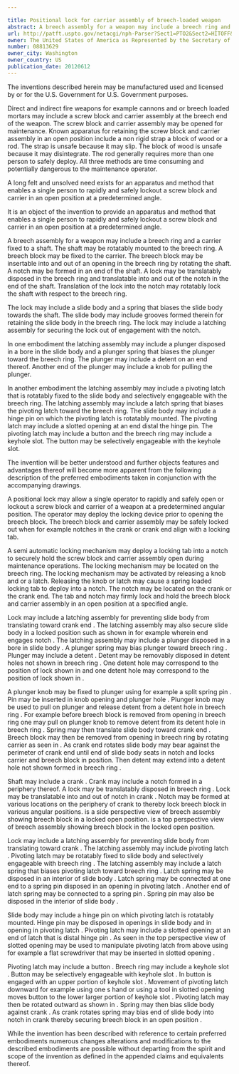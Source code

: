 ```yaml
---

title: Positional lock for carrier assembly of breech-loaded weapon
abstract: A breech assembly for a weapon may include a breech ring and a carrier fixed to a shaft. The shaft may be rotatably mounted to the breech ring. A breech block may be fixed to the carrier and insertable into and out of an opening in the breech ring by rotating the shaft. A notch may be formed in an end of the shaft. A lock may be translatably disposed in the breech ring and translatable into and out of the notch in the end of the shaft. Translation of the lock into the notch may rotatably lock the shaft with respect to the breech ring.
url: http://patft.uspto.gov/netacgi/nph-Parser?Sect1=PTO2&Sect2=HITOFF&p=1&u=%2Fnetahtml%2FPTO%2Fsearch-adv.htm&r=1&f=G&l=50&d=PALL&S1=08813629&OS=08813629&RS=08813629
owner: The United States of America as Represented by the Secretary of the Army
number: 08813629
owner_city: Washington
owner_country: US
publication_date: 20120612
---
```

The inventions described herein may be manufactured used and licensed by or for the U.S. Government for U.S. Government purposes.

Direct and indirect fire weapons for example cannons and or breech loaded mortars may include a screw block and carrier assembly at the breech end of the weapon. The screw block and carrier assembly may be opened for maintenance. Known apparatus for retaining the screw block and carrier assembly in an open position include a non rigid strap a block of wood or a rod. The strap is unsafe because it may slip. The block of wood is unsafe because it may disintegrate. The rod generally requires more than one person to safely deploy. All three methods are time consuming and potentially dangerous to the maintenance operator.

A long felt and unsolved need exists for an apparatus and method that enables a single person to rapidly and safely lockout a screw block and carrier in an open position at a predetermined angle.

It is an object of the invention to provide an apparatus and method that enables a single person to rapidly and safely lockout a screw block and carrier in an open position at a predetermined angle.

A breech assembly for a weapon may include a breech ring and a carrier fixed to a shaft. The shaft may be rotatably mounted to the breech ring. A breech block may be fixed to the carrier. The breech block may be insertable into and out of an opening in the breech ring by rotating the shaft. A notch may be formed in an end of the shaft. A lock may be translatably disposed in the breech ring and translatable into and out of the notch in the end of the shaft. Translation of the lock into the notch may rotatably lock the shaft with respect to the breech ring.

The lock may include a slide body and a spring that biases the slide body towards the shaft. The slide body may include grooves formed therein for retaining the slide body in the breech ring. The lock may include a latching assembly for securing the lock out of engagement with the notch.

In one embodiment the latching assembly may include a plunger disposed in a bore in the slide body and a plunger spring that biases the plunger toward the breech ring. The plunger may include a detent on an end thereof. Another end of the plunger may include a knob for pulling the plunger.

In another embodiment the latching assembly may include a pivoting latch that is rotatably fixed to the slide body and selectively engageable with the breech ring. The latching assembly may include a latch spring that biases the pivoting latch toward the breech ring. The slide body may include a hinge pin on which the pivoting latch is rotatably mounted. The pivoting latch may include a slotted opening at an end distal the hinge pin. The pivoting latch may include a button and the breech ring may include a keyhole slot. The button may be selectively engageable with the keyhole slot.

The invention will be better understood and further objects features and advantages thereof will become more apparent from the following description of the preferred embodiments taken in conjunction with the accompanying drawings.

A positional lock may allow a single operator to rapidly and safely open or lockout a screw block and carrier of a weapon at a predetermined angular position. The operator may deploy the locking device prior to opening the breech block. The breech block and carrier assembly may be safely locked out when for example notches in the crank or crank end align with a locking tab.

A semi automatic locking mechanism may deploy a locking tab into a notch to securely hold the screw block and carrier assembly open during maintenance operations. The locking mechanism may be located on the breech ring. The locking mechanism may be activated by releasing a knob and or a latch. Releasing the knob or latch may cause a spring loaded locking tab to deploy into a notch. The notch may be located on the crank or the crank end. The tab and notch may firmly lock and hold the breech block and carrier assembly in an open position at a specified angle.

Lock may include a latching assembly for preventing slide body from translating toward crank end . The latching assembly may also secure slide body in a locked position such as shown in for example wherein end engages notch . The latching assembly may include a plunger disposed in a bore in slide body . A plunger spring may bias plunger toward breech ring . Plunger may include a detent . Detent may be removably disposed in detent holes not shown in breech ring . One detent hole may correspond to the position of lock shown in and one detent hole may correspond to the position of lock shown in .

A plunger knob may be fixed to plunger using for example a split spring pin . Pin may be inserted in knob opening and plunger hole . Plunger knob may be used to pull on plunger and release detent from a detent hole in breech ring . For example before breech block is removed from opening in breech ring one may pull on plunger knob to remove detent from its detent hole in breech ring . Spring may then translate slide body toward crank end . Breech block may then be removed from opening in breech ring by rotating carrier as seen in . As crank end rotates slide body may bear against the perimeter of crank end until end of slide body seats in notch and locks carrier and breech block in position. Then detent may extend into a detent hole not shown formed in breech ring .

Shaft may include a crank . Crank may include a notch formed in a periphery thereof. A lock may be translatably disposed in breech ring . Lock may be translatable into and out of notch in crank . Notch may be formed at various locations on the periphery of crank to thereby lock breech block in various angular positions. is a side perspective view of breech assembly showing breech block in a locked open position. is a top perspective view of breech assembly showing breech block in the locked open position.

Lock may include a latching assembly for preventing slide body from translating toward crank . The latching assembly may include pivoting latch . Pivoting latch may be rotatably fixed to slide body and selectively engageable with breech ring . The latching assembly may include a latch spring that biases pivoting latch toward breech ring . Latch spring may be disposed in an interior of slide body . Latch spring may be connected at one end to a spring pin disposed in an opening in pivoting latch . Another end of latch spring may be connected to a spring pin . Spring pin may also be disposed in the interior of slide body .

Slide body may include a hinge pin on which pivoting latch is rotatably mounted. Hinge pin may be disposed in openings in slide body and in opening in pivoting latch . Pivoting latch may include a slotted opening at an end of latch that is distal hinge pin . As seen in the top perspective view of slotted opening may be used to manipulate pivoting latch from above using for example a flat screwdriver that may be inserted in slotted opening .

Pivoting latch may include a button . Breech ring may include a keyhole slot . Button may be selectively engageable with keyhole slot . In button is engaged with an upper portion of keyhole slot . Movement of pivoting latch downward for example using one s hand or using a tool in slotted opening moves button to the lower larger portion of keyhole slot . Pivoting latch may then be rotated outward as shown in . Spring may then bias slide body against crank . As crank rotates spring may bias end of slide body into notch in crank thereby securing breech block in an open position .

While the invention has been described with reference to certain preferred embodiments numerous changes alterations and modifications to the described embodiments are possible without departing from the spirit and scope of the invention as defined in the appended claims and equivalents thereof.

